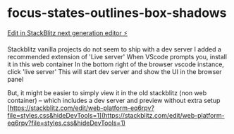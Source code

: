 # focus-states-outlines-box-shadows

[Edit in StackBlitz next generation editor ⚡️](https://stackblitz.com/~/github.com/mcgrealife/focus-states-outlines-box-shadows)


Stackblitz vanilla projects do not seem to ship with a dev server
I added a recommended extension of 'Live server'
When VScode prompts you, install it in this web container
In the bottom right of the browser vscode instance, click 'live server'
This will start dev server and show the UI in the browser panel

But, it might be easier to simply view it in the old stackblitz (non web container) – which includes a dev server and preview without extra setup
[https://stackblitz.com/edit/web-platform-eq6rpv?file=styles.css&hideDevTools=1](https://stackblitz.com/edit/web-platform-eq6rpv?file=styles.css&hideDevTools=1)